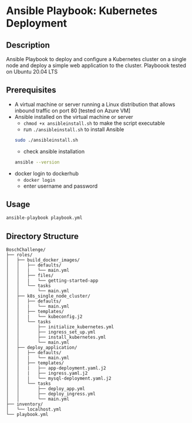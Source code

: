 # Ansible Playbook: Kubernetes Deployment

## Description
Ansible Playbook to deploy and configure a Kubernetes cluster on a single node and deploy a simple web application to the cluster.
Playboook tested on Ubuntu 20.04 LTS


## Prerequisites
* A virtual machine or server running a Linux distribution that allows inbound traffic on port 80 [tested on Azure VM]
* Ansible installed on the virtual machine or server
    * ```chmod +x ansibleinstall.sh``` to make the script executable
    * run ```./ansibleinstall.sh``` to install Ansible
    ```bash
    sudo ./ansibleinstall.sh
    ```
    * check ansible installation
    ```bash
    ansible --version
    ```
* docker login to dockerhub
    * ```docker login```
    * enter username and password


## Usage

```bash
ansible-playbook playbook.yml
```

## Directory Structure

```
BoschChallenge/
├── roles/
│   ├── build_docker_images/
│   │   ├── defaults/
│   │   |   └── main.yml
│   │   ├── files/
│   │   |   └── getting-started-app
│   │   └── tasks
│   │       └── main.yml
│   ├── k8s_single_node_cluster/
│   │   ├── defaults/
│   │   |   └── main.yml
│   │   ├── templates/
│   │   |   └── kubeconfig.j2
│   │   └── tasks
│   │       ├── initialize_kubernetes.yml
│   │       ├── ingress_set_up.yml
│   │       ├── install_kubernetes.yml
│   │       └── main.yml
│   ├── deploy_application/
│   │   ├── defaults/
│   │   |   └── main.yml
│   │   ├── templates/
│   │   |   ├── app-deployment.yaml.j2
│   │   |   ├── ingress.yaml.j2
│   │   |   └── mysql-deployment.yaml.j2
│   │   └── tasks
│   │       ├── deploy_app.yml
│   │       ├── deploy_ingress.yml
│   │       └── main.yml
├── inventory/
│   └── localhost.yml
└── playbook.yml
